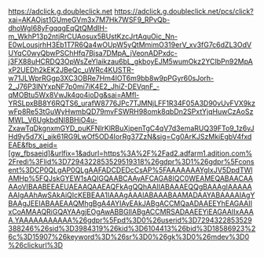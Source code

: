 https://adclick.g.doubleclick.net
https://adclick.g.doubleclick.net/pcs/click?xai=AKAOjst1GUmeGVm3x7M7Hk7WSF9_RPvQb-dhoWgI68yFgqqgEqQtQMdIH-m_WkhP13p2ntjRrCUAosux5BUstKzcJrtAquOic_Nn-E0wLousjrhH3Eb1T7R6Qa4wOUpW5yQtMmimO319erV_xv3fG7c6dZL3OdVUYqC0wyQbwPSChHfq7Bjsa7DMpA_jVeonADPxdc-j3FX88uHCRDQ3OpWsZeYlaikzau6bL_gkboyEJM5wumOkz2YCIbPn92MpAxP2UEDh2kEK2JBeQc_uWRc4KUSTR-w71JLWprRGgp3XC3OBRe7Hm4IOT6m9bb8w9pPGyr60sJorh-2_J76P3lNYxpNF7p0mi7iK4E2_JhiZ-DEVqnF_-qMOBtu5Wx8VwJk4qo4ioDg&sai=AMfl-YRSLpxBB8Y6RQTS6_urafW8776JPc7TJMNjLFF1R34F05A3D90vUvFVX9kzwFp8Re53tGuWyHwmbQD79mvFSWRH98omk8qbDn2SPxtYjqHuwCzAoSzMWL_V6UgkbdNI8BHiO4u-ZxawTqDkgnxmGYD_puKFNlrKlRBuXjpenTgC4qV7d3emaRUQ39FTo9_1z6vJHd9y5d7Xj_aik61RG9LwOf5OD4IorRg37ZzN&sig=Cg0ArKJSzMkiEgbV4fxdEAE&fbs_aeid=[gw_fbsaeid]&urlfix=1&adurl=https%3A%2F%2Fad2.adfarm1.adition.com%2Fredi%3Flid%3D7294322853529519318%26gdpr%3D1%26gdpr%5Fconsent%3DCP0QLgAP0QLgAAFADCDEDcCsAP%5FAAAAAAAYgIxJV5DpdTWlAMHp%5FQJskGYEW1sAQIGQAABCAAyAFCAGA8IQC0WEAMEQABAACAAAAoVIBAABEEAEUAEAAQAAEAQFkAgQQhAAIIABAAAEQQgBAAAgIAAAAAAAIgAAhAwSAkAiQIcKEBEAA1IAAAgAAAIABAAABAAMADAAYABAAAAIAgYBAAgJEEIABAAEAAQMhgBgA4AYIAyEAkJABgACCMQaADAAEEYhEAGAAIIxCoAMAAQRiGQAYAAgjEOgAwABBGIlABgACCMRSADAAEEYiEAGAAIIxAAAA.YAAAAAAAAAAA%26gdpr%5Fpd%3D0%26userid%3D7294322853529388246%26sid%3D3984319%26kid%3D6104413%26bid%3D18586923%26c%3D15907%26keyword%3D%26sr%3D0%26gk%3D0%26mdev%3D0%26clickurl%3D
